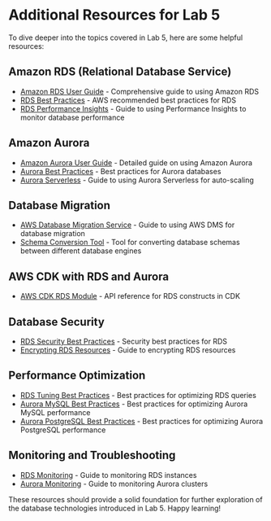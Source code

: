 # Additional Resources for Lab 5

To dive deeper into the topics covered in Lab 5, here are some helpful resources:

## Amazon RDS (Relational Database Service)

- [Amazon RDS User Guide](https://docs.aws.amazon.com/AmazonRDS/latest/UserGuide/Welcome.html) - Comprehensive guide to using Amazon RDS
- [RDS Best Practices](https://docs.aws.amazon.com/AmazonRDS/latest/UserGuide/CHAP_BestPractices.html) - AWS recommended best practices for RDS
- [RDS Performance Insights](https://docs.aws.amazon.com/AmazonRDS/latest/UserGuide/USER_PerfInsights.html) - Guide to using Performance Insights to monitor database performance

## Amazon Aurora

- [Amazon Aurora User Guide](https://docs.aws.amazon.com/AmazonRDS/latest/AuroraUserGuide/CHAP_AuroraOverview.html) - Detailed guide on using Amazon Aurora
- [Aurora Best Practices](https://docs.aws.amazon.com/AmazonRDS/latest/AuroraUserGuide/Aurora.BestPractices.html) - Best practices for Aurora databases
- [Aurora Serverless](https://docs.aws.amazon.com/AmazonRDS/latest/AuroraUserGuide/aurora-serverless-v2.html) - Guide to using Aurora Serverless for auto-scaling

## Database Migration

- [AWS Database Migration Service](https://docs.aws.amazon.com/dms/latest/userguide/Welcome.html) - Guide to using AWS DMS for database migration
- [Schema Conversion Tool](https://docs.aws.amazon.com/SchemaConversionTool/latest/userguide/CHAP_Welcome.html) - Tool for converting database schemas between different database engines

## AWS CDK with RDS and Aurora

- [AWS CDK RDS Module](https://docs.aws.amazon.com/cdk/api/v2/docs/aws-cdk-lib.aws_rds-readme.html) - API reference for RDS constructs in CDK

## Database Security

- [RDS Security Best Practices](https://docs.aws.amazon.com/AmazonRDS/latest/UserGuide/CHAP_BestPractices.Security.html) - Security best practices for RDS
- [Encrypting RDS Resources](https://docs.aws.amazon.com/AmazonRDS/latest/UserGuide/Overview.Encryption.html) - Guide to encrypting RDS resources

## Performance Optimization

- [RDS Tuning Best Practices](https://docs.aws.amazon.com/AmazonRDS/latest/UserGuide/CHAP_BestPractices.html#CHAP_BestPractices.TuningQueries) - Best practices for optimizing RDS queries
- [Aurora MySQL Best Practices](https://docs.aws.amazon.com/AmazonRDS/latest/AuroraUserGuide/AuroraMySQL.BestPractices.html) - Best practices for optimizing Aurora MySQL performance
- [Aurora PostgreSQL Best Practices](https://docs.aws.amazon.com/AmazonRDS/latest/AuroraUserGuide/AuroraPostgreSQL.BestPractices.html) - Best practices for optimizing Aurora PostgreSQL performance

## Monitoring and Troubleshooting

- [RDS Monitoring](https://docs.aws.amazon.com/AmazonRDS/latest/UserGuide/CHAP_Monitoring.html) - Guide to monitoring RDS instances
- [Aurora Monitoring](https://docs.aws.amazon.com/AmazonRDS/latest/AuroraUserGuide/MonitoringAurora.html) - Guide to monitoring Aurora clusters

These resources should provide a solid foundation for further exploration of the database technologies introduced in Lab 5. Happy learning!
